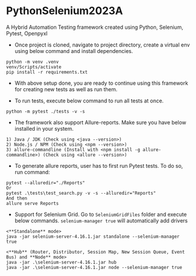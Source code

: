 # PythonSelenium2023A

A Hybrid Automation Testing framework created using Python, Selenium, Pytest, Openpyxl

* Once project is cloned, navigate to project directory, create a virtual env using below command and install
  dependencies.

```
python -m venv .venv
venv/Scripts/activate
pip install -r requirements.txt
```

* With above setup done, you are ready to continue using this framework for creating new tests as well as run them.

* To run tests, execute below command to run all tests at once.

```commandline
python -m pytest ./tests -v -s
```

* The framework also support Allure-reports. Make sure you have below installed in your system.

```
1) Java / JDK (Check using <java --version>)
2) Node.js / NPM (Check using <npm --version>)
3) allure-commandline (Install with <npm install -g allure-commandline>) (Check using <allure --version>)
```

* To generate allure reports, user has to first run Pytest tests. To do so, run command:

```
pytest --alluredir="./Reports"
Or
pytest .\tests\test_search.py -v -s --alluredir="Reports"
And then
allure serve Reports
```

* Support for Selenium Grid. Go to `SeleniumGridFiles` folder and execute below commands. `selenium-manager true` will
  automatically add drivers

```
<**Standalone** mode>
java -jar selenium-server-4.16.1.jar standalone --selenium-manager true

<**Hub** (Router, Distributor, Session Map, New Session Queue, Event Bus) and **Node** mode>
java -jar .\selenium-server-4.16.1.jar hub
java -jar .\selenium-server-4.16.1.jar node --selenium-manager true
```

